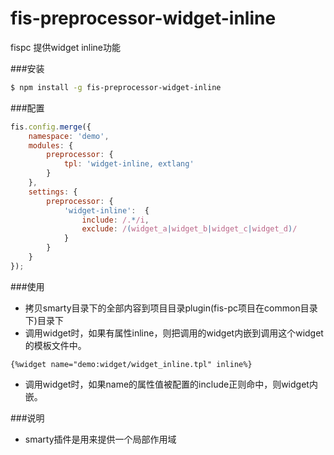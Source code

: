 fis-preprocessor-widget-inline
==============================

fispc 提供widget inline功能

###安装

```bash
$ npm install -g fis-preprocessor-widget-inline
```

###配置
```javascript
fis.config.merge({
    namespace: 'demo',
    modules: {
        preprocessor: {
            tpl: 'widget-inline, extlang'
        }
    },
    settings: {
        preprocessor: {
            'widget-inline':  {
                include: /.*/i,
                exclude: /(widget_a|widget_b|widget_c|widget_d)/
            }
        }
    }
});
```

###使用
+ 拷贝smarty目录下的全部内容到项目目录plugin(fis-pc项目在common目录下)目录下
+ 调用widget时，如果有属性inline，则把调用的widget内嵌到调用这个widget的模板文件中。

```
{%widget name="demo:widget/widget_inline.tpl" inline%}
```
+ 调用widget时，如果name的属性值被配置的include正则命中，则widget内嵌。

###说明

+ smarty插件是用来提供一个局部作用域
